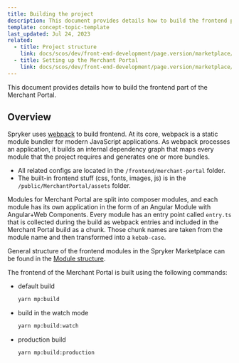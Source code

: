 ```yaml
---
title: Building the project
description: This document provides details how to build the frontend part of the Merchant Portal.
template: concept-topic-template
last_updated: Jul 24, 2023
related:
  - title: Project structure
    link: docs/scos/dev/front-end-development/page.version/marketplace/project-structure.html
  - title: Setting up the Merchant Portal
    link: docs/scos/dev/front-end-development/page.version/marketplace/setting-up-the-merchant-portal.html
---
```


This document provides details how to build the frontend part of the Merchant Portal.

## Overview
Spryker uses [webpack](https://webpack.js.org/guides/getting-started/) to build frontend.
At its core, webpack is a static module bundler for modern JavaScript applications. As webpack processes an application, it builds an internal dependency graph that maps every module that the project requires and generates one or more bundles.
- All related configs are located in the `/frontend/merchant-portal` folder.
- The built-in frontend stuff (css, fonts, images, js) is in the `/public/MerchantPortal/assets` folder.

Modules for Merchant Portal are split into composer modules, and each module has its own application in the form of an Angular Module with Angular+Web Components.
Every module has an entry point called `entry.ts` that is collected during the build as webpack entries and included in the Merchant Portal build as a chunk.
Those chunk names are taken from the module name and then transformed into a `kebab-case`.

General structure of the frontend modules in the Spryker Marketplace can be found in the [Module structure](/docs/scos/dev/front-end-development/{{page.version}}/marketplace/project-structure.html#module-structure).

The frontend of the Merchant Portal is built using the following commands:

- default build
    ```bash
    yarn mp:build
    ```

- build in the watch mode
    ```bash
    yarn mp:build:watch
    ```

- production build
    ```bash
    yarn mp:build:production
    ```
